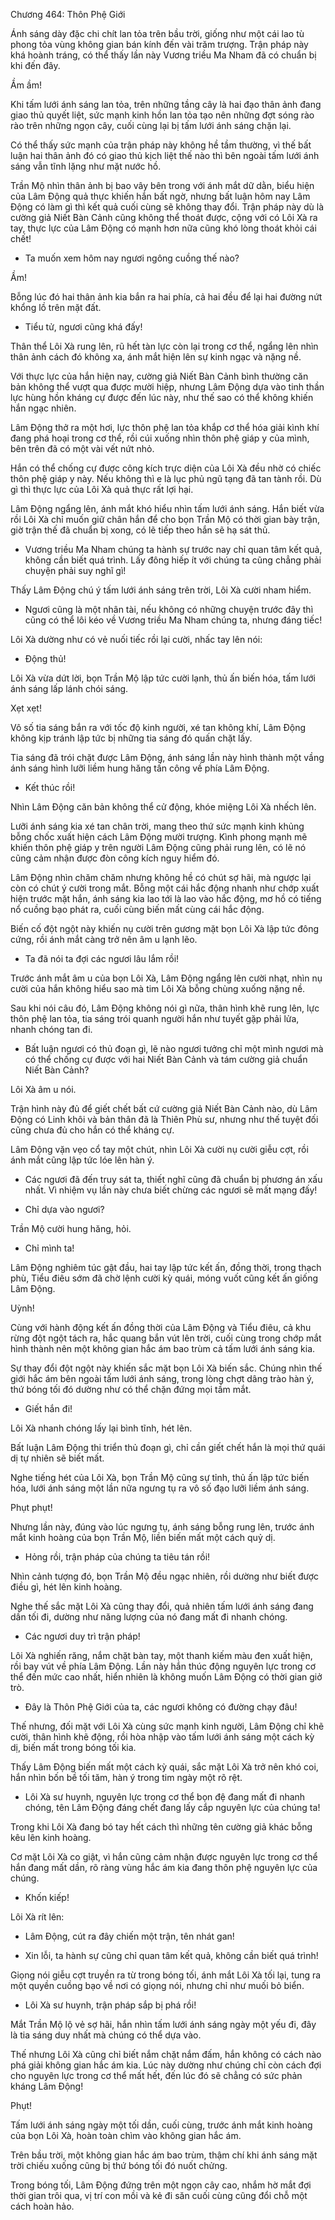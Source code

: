




Chương 464: Thôn Phệ Giới


Ánh sáng dày đặc chi chít lan tỏa trên bầu trời, giống như một cái lao tù phong tỏa vùng không gian bán kính đến vài trăm trượng. Trận pháp này khá hoành tráng, có thể thấy lần này Vương triều Ma Nham đã có chuẩn bị khi đến đây.

Ầm ầm!

Khi tấm lưới ánh sáng lan tỏa, trên những tầng cây là hai đạo thân ảnh đang giao thủ quyết liệt, sức mạnh kinh hồn lan tỏa tạo nên những đợt sóng rào rào trên những ngọn cây, cuối cùng lại bị tấm lưới ánh sáng chặn lại.

Có thể thấy sức mạnh của trận pháp này không hề tầm thường, vì thế bất luận hai thân ảnh đó có giao thủ kịch liệt thế nào thì bên ngoài tấm lưới ánh sáng vẫn tĩnh lặng như mặt nước hồ.

Trần Mộ nhìn thân ảnh bị bao vây bên trong với ánh mắt dữ dằn, biểu hiện của Lâm Động quả thực khiến hắn bất ngờ, nhưng bất luận hôm nay Lâm Động có làm gì thì kết quả cuối cùng sẽ không thay đổi. Trận pháp này dù là cường giả Niết Bàn Cảnh cũng không thể thoát được, cộng với có Lôi Xà ra tay, thực lực của Lâm Động có mạnh hơn nữa cũng khó lòng thoát khỏi cái chết!

- Ta muốn xem hôm nay ngươi ngông cuồng thế nào?

Ầm!

Bỗng lúc đó hai thân ảnh kia bắn ra hai phía, cả hai đều để lại hai đường nứt khổng lồ trên mặt đất.

- Tiểu tử, ngươi cũng khá đấy!

Thân thể Lôi Xà rung lên, rũ hết tàn lực còn lại trong cơ thể, ngẩng lên nhìn thân ảnh cách đó không xa, ánh mắt hiện lên sự kinh ngạc và nặng nề.

Với thực lực của hắn hiện nay, cường giả Niết Bàn Cảnh bình thường căn bản không thể vượt qua được mười hiệp, nhưng Lâm Động dựa vào tinh thần lực hùng hồn kháng cự được đến lúc này, như thế sao có thể không khiến hắn ngạc nhiên.

Lâm Động thở ra một hơi, lực thôn phệ lan tỏa khắp cơ thể hóa giải kình khí đang phá hoại trong cơ thể, rồi cúi xuống nhìn thôn phệ giáp y của mình, bên trên đã có một vài vết nứt nhỏ.

Hắn có thể chống cự được công kích trực diện của Lôi Xà đều nhờ có chiếc thôn phệ giáp y này. Nếu không thì e là lục phủ ngũ tạng đã tan tành rồi. Dù gì thì thực lực của Lôi Xà quả thực rất lợi hại.

Lâm Động ngẩng lên, ánh mắt khó hiểu nhìn tấm lưới ánh sáng. Hắn biết vừa rồi Lôi Xà chỉ muốn giữ chân hắn để cho bọn Trần Mộ có thời gian bày trận, giờ trận thế đã chuẩn bị xong, có lẽ tiếp theo hắn sẽ hạ sát thủ.

- Vương triều Ma Nham chúng ta hành sự trước nay chỉ quan tâm kết quả, không cần biết quá trình. Lấy đông hiếp ít với chúng ta cũng chẳng phải chuyện phải suy nghĩ gì!

Thấy Lâm Động chú ý tấm lưới ánh sáng trên trời, Lôi Xà cười nham hiểm.

- Ngươi cũng là một nhân tài, nếu không có những chuyện trước đây thì cũng có thể lôi kéo về Vương triều Ma Nham chúng ta, nhưng đáng tiếc!

Lôi Xà dường như có vẻ nuối tiếc rồi lại cười, nhấc tay lên nói:

- Động thủ!

Lôi Xà vừa dứt lời, bọn Trần Mộ lập tức cười lạnh, thủ ấn biến hóa, tấm lưới ánh sáng lấp lánh chói sáng.

Xẹt xẹt!

Vô số tia sáng bắn ra với tốc độ kinh người, xé tan không khí, Lâm Động không kịp tránh lập tức bị những tia sáng đó quấn chặt lấy.

Tia sáng đã trói chặt được Lâm Động, ánh sáng lần này hình thành một vầng ánh sáng hình lưỡi liềm hung hăng tấn công về phía Lâm Động.

- Kết thúc rồi!

Nhìn Lâm Động căn bản không thể cử động, khóe miệng Lôi Xà nhếch lên.

Lưỡi ánh sáng kia xé tan chân trời, mang theo thứ sức mạnh kinh khủng bỗng chốc xuất hiện cách Lâm Động mười trượng. Kình phong mạnh mẽ khiến thôn phệ giáp y trên người Lâm Động cũng phải rung lên, có lẽ nó cũng cảm nhận được đòn công kích nguy hiểm đó.

Lâm Động nhìn chăm chăm nhưng không hề có chút sợ hãi, mà ngược lại còn có chút ý cười trong mắt. Bỗng một cái hắc động nhanh như chớp xuất hiện trước mặt hắn, ánh sáng kia lao tới là lao vào hắc động, mơ hồ có tiếng nổ cuồng bạo phát ra, cuối cùng biến mất cùng cái hắc động.

Biến cố đột ngột này khiến nụ cười trên gương mặt bọn Lôi Xà lập tức đông cứng, rồi ánh mắt càng trở nên âm u lạnh lẽo.

- Ta đã nói ta đợi các ngươi lâu lắm rồi!

Trước ánh mắt âm u của bọn Lôi Xà, Lâm Động ngẩng lên cười nhạt, nhìn nụ cười của hắn không hiểu sao mà tim Lôi Xà bỗng chùng xuống nặng nề.

Sau khi nói câu đó, Lâm Động không nói gì nữa, thân hình khẽ rung lên, lực thôn phệ lan tỏa, tia sáng trói quanh người hắn như tuyết gặp phải lửa, nhanh chóng tan đi.

- Bất luận ngươi có thủ đoạn gì, lẽ nào ngươi tưởng chỉ một mình ngươi mà có thể chống cự được với hai Niết Bàn Cảnh và tám cường giả chuẩn Niết Bàn Cảnh?

Lôi Xà âm u nói.

Trận hình này đủ để giết chết bất cứ cường giả Niết Bàn Cảnh nào, dù Lâm Động có Linh khôi và bản thân đã là Thiên Phù sư, nhưng như thế tuyệt đối cũng chưa đủ cho hắn có thể kháng cự.

Lâm Động vặn vẹo cổ tay một chút, nhìn Lôi Xà cười nụ cười giễu cợt, rồi ánh mắt cũng lập tức lóe lên hàn ý.

- Các ngươi đã đến truy sát ta, thiết nghĩ cũng đã chuẩn bị phương án xấu nhất. Vì nhiệm vụ lần này chưa biết chừng các ngươi sẽ mất mạng đấy!

- Chỉ dựa vào ngươi?

Trần Mộ cười hung hăng, hỏi.

- Chỉ mình ta!

Lâm Động nghiêm túc gật đầu, hai tay lập tức kết ấn, đồng thời, trong thạch phù, Tiểu điêu sớm đã chờ lệnh cười kỳ quái, móng vuốt cũng kết ấn giống Lâm Động.

Uỳnh!

Cùng với hành động kết ấn đồng thời của Lâm Động và Tiểu điêu, cả khu rừng đột ngột tách ra, hắc quang bắn vút lên trời, cuối cùng trong chớp mắt hình thành nên một không gian hắc ám bao trùm cả tấm lưới ánh sáng kia.

Sự thay đổi đột ngột này khiến sắc mặt bọn Lôi Xà biến sắc. Chúng nhìn thế giới hắc ám bên ngoài tấm lưới ánh sáng, trong lòng chợt dâng trào hàn ý, thứ bóng tối đó dường như có thể chặn đứng mọi tầm mắt.

- Giết hắn đi!

Lôi Xà nhanh chóng lấy lại bình tĩnh, hét lên.

Bất luận Lâm Động thi triển thủ đoạn gì, chỉ cần giết chết hắn là mọi thứ quái dị tự nhiên sẽ biết mất.

Nghe tiếng hét của Lôi Xà, bọn Trần Mộ cũng sự tỉnh, thủ ấn lập tức biến hóa, lưới ánh sáng một lần nữa ngưng tụ ra vô số đạo lưỡi liềm ánh sáng.

Phụt phụt!

Nhưng lần này, đúng vào lúc ngưng tụ, ánh sáng bỗng rung lên, trước ánh mắt kinh hoàng của bọn Trần Mộ, liền biến mất một cách quỷ dị.

- Hỏng rồi, trận pháp của chúng ta tiêu tán rồi!

Nhìn cảnh tượng đó, bọn Trần Mộ đều ngạc nhiên, rồi dường như biết được điều gì, hét lên kinh hoàng.

Nghe thế sắc mặt Lôi Xà cũng thay đổi, quả nhiên tấm lưới ánh sáng đang dần tối đi, dường như năng lượng của nó đang mất đi nhanh chóng.

- Các ngươi duy trì trận pháp!

Lôi Xà nghiến răng, nắm chặt bàn tay, một thanh kiếm màu đen xuất hiện, rồi bay vút về phía Lâm Động. Lần này hắn thúc động nguyên lực trong cơ thể đến mức cao nhất, hiển nhiên là không muốn Lâm Động có thời gian giở trò.

- Đây là Thôn Phệ Giới của ta, các ngươi không có đường chạy đâu!

Thế nhưng, đối mặt với Lôi Xà cùng sức mạnh kinh người, Lâm Động chỉ khẽ cười, thân hình khẽ động, rồi hòa nhập vào tấm lưới ánh sáng một cách kỳ dị, biến mất trong bóng tối kia.

Thấy Lâm Động biến mất một cách kỳ quái, sắc mặt Lôi Xà trở nên khó coi, hắn nhìn bốn bề tối tăm, hàn ý trong tim ngày một rõ rệt.

- Lôi Xà sư huynh, nguyên lực trong cơ thể bọn đệ đang mất đi nhanh chóng, tên Lâm Động đáng chết đang lấy cắp nguyên lực của chúng ta!

Trong khi Lôi Xà đang bó tay hết cách thì những tên cường giả khác bỗng kêu lên kinh hoàng.

Cơ mặt Lôi Xà co giật, vì hắn cũng cảm nhận được nguyên lực trong cơ thể hắn đang mất dần, rõ ràng vùng hắc ám kia đang thôn phệ nguyên lực của chúng.

- Khốn kiếp!

Lôi Xà rít lên:

- Lâm Động, cút ra đây chiến một trận, tên nhát gan!

- Xin lỗi, ta hành sự cũng chỉ quan tâm kết quả, không cần biết quá trình!

Giọng nói giễu cợt truyền ra từ trong bóng tối, ánh mắt Lôi Xà tối lại, tung ra một quyền cuồng bạo về nơi có giọng nói, nhưng chỉ như muối bỏ biển.

- Lôi Xà sư huynh, trận pháp sắp bị phá rồi!

Mắt Trần Mộ lộ vẻ sợ hãi, hắn nhìn tấm lưới ánh sáng ngày một yếu đi, đây là tia sáng duy nhất mà chúng có thể dựa vào.

Thế nhưng Lôi Xà cũng chỉ biết nắm chặt nắm đấm, hắn không có cách nào phá giải không gian hắc ám kia. Lúc này dường như chúng chỉ còn cách đợi cho nguyên lực trong cơ thể mất hết, đến lúc đó sẽ chẳng có sức phản kháng Lâm Động!

Phụt!

Tấm lưới ánh sáng ngày một tối dần, cuối cùng, trước ánh mắt kinh hoàng của bọn Lôi Xà, hoàn toàn chìm vào không gian hắc ám.

Trên bầu trời, một không gian hắc ám bao trùm, thậm chí khi ánh sáng mặt trời chiếu xuống cũng bị thứ bóng tối đó nuốt chửng.

Trong bóng tối, Lâm Động đứng trên một ngọn cây cao, nhắm hờ mắt đợi thời gian trôi qua, vị trí con mồi và kẻ đi săn cuối cùng cũng đổi chỗ một cách hoàn hảo.




